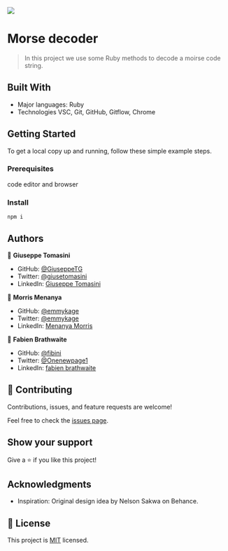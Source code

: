 ![](https://img.shields.io/badge/Microverse-blueviolet)

# Morse decoder

> In this project we use some Ruby methods to decode a moirse code string.

## Built With

- Major languages: Ruby
- Technologies VSC, Git, GitHub, Gitflow, Chrome

## Getting Started

To get a local copy up and running, follow these simple example steps.

### Prerequisites
code editor and browser

### Install
`npm i`

## Authors

👤 **Giuseppe Tomasini**

- GitHub: [@GiuseppeTG](https://github.com/GiuseppeTG)
- Twitter: [@giusetomasini](https://twitter.com/giusetomasini)
- LinkedIn: [Giuseppe Tomasini](https://www.linkedin.com/in/giuseppe-tomasini-67ba101a8/)

👤 **Morris Menanya**

- GitHub: [@emmykage](https://github.com/Emmykage)
- Twitter: [@emmykage](https://twitter.com/omayiobenj)
- LinkedIn: [Menanya Morris](https://www.linkedin.com/in/morris-menanya-a51985104/)

👤 **Fabien Brathwaite**

- GitHub: [@fibini](https://github.com/fibini)
- Twitter: [@Onenewpage1](https://twitter.com/Onenewpage1)
- LinkedIn: [fabien brathwaite](https://www.linkedin.com/in/fabien-brathwaite-91150822a/)

## 🤝 Contributing

Contributions, issues, and feature requests are welcome!

Feel free to check the [issues page](../../issues/).

## Show your support

Give a ⭐️ if you like this project!

## Acknowledgments

- Inspiration: Original design idea by Nelson Sakwa on Behance.

## 📝 License

This project is [MIT](./MIT.md) licensed.
